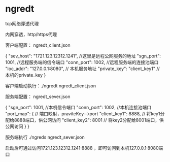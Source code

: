 # ngredt
tcp网络穿透代理

内网穿透，http/https代理

客户端配置：
ngredt_client.json

{
  "sev_host": "1721.123.12312.1241", //这里是远程公网服务的地址
  "sgn_port": 1001, //远程服务端的信令端口
  "conn_port": 1002, //远程服务端的连接池端口
  "loc_addr": "127.0.0.1:8080", // 本机服务地址
  "private_key": "client_key1" // 本机的private_key
}

客户端启动执行：./ngredt ngredt_client.json

服务端配置：
ngredt_sever.json

{
  "sgn_port": 1001, //本机信令端口
  "conn_port": 1002, //本机连接池端口
  "port_map": { // 端口映射，praviteKey-->port
    "client_key1": 8888, // 将key1分配给8888端口，供公网访问
    "client_key2": 8001 // 将key2分配给8001端口，供公网访问
  }
}

服务端执行 ./ngreds ngredt_sever.json

启动后可通过访问1721.123.12312.1241:8888 ，即可访问到本机127.0.0.1:8080端口
